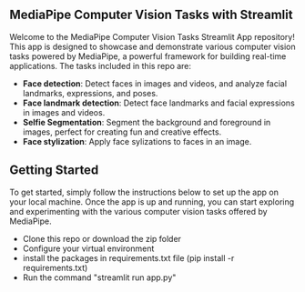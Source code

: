 ## MediaPipe Computer Vision Tasks with Streamlit

Welcome to the MediaPipe Computer Vision Tasks Streamlit App repository! This app is designed to showcase and
demonstrate various computer vision tasks powered by MediaPipe, a powerful framework for building real-time
applications. The tasks included in this repo are:

- **Face detection**: Detect faces in images and videos, and analyze facial landmarks, expressions, and poses.
- **Face landmark detection**: Detect face landmarks and facial expressions in images and videos.
- **Selfie Segmentation**: Segment the background and foreground in images, perfect for creating fun and creative effects.
- **Face stylization**: Apply face sylizations to faces in an image.


## Getting Started

To get started, simply follow the instructions below to set up the app on your local machine. Once the app is up and
running, you can start exploring and experimenting with the various computer vision tasks offered by MediaPipe.

- Clone this repo or download the zip folder
- Configure your virtual environment
- install the packages in requirements.txt file (pip install -r requirements.txt)
- Run the command "streamlit run app.py"
